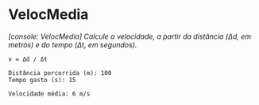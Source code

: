 # VelocMedia
*[console: VelocMedia] Calcule a velocidade, a partir da distância (Δd, em metros) e do tempo (Δt, em segundos).*

`v = Δd / Δt`

```
Distância percorrida (m): 100
Tempo gasto (s): 15

Velocidade média: 6 m/s
```
